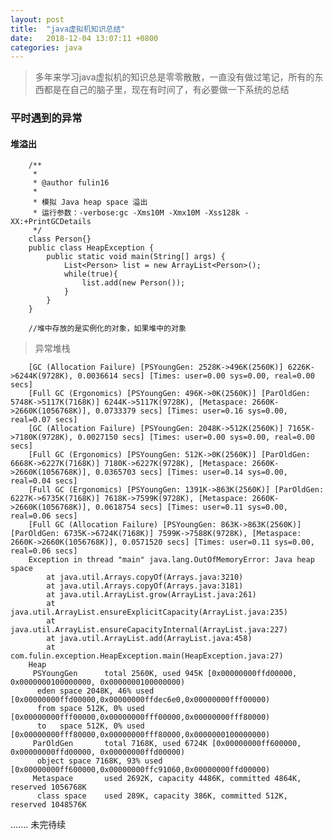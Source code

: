 ```yaml
---
layout: post
title:  "java虚拟机知识总结"
date:	2018-12-04 13:07:11 +0800
categories: java
---
```


> 多年来学习java虚拟机的知识总是零零散散，一直没有做过笔记，所有的东西都是在自己的脑子里，现在有时间了，有必要做一下系统的总结

### 平时遇到的异常

#### 堆溢出

		/**
		 * 
		 * @author fulin16
		 * 
		 * 模拟 Java heap space 溢出
		 * 运行参数：-verbose:gc -Xms10M -Xmx10M -Xss128k -XX:+PrintGCDetails
		 */
		class Person{}
		public class HeapException {
			public static void main(String[] args) {
				List<Person> list = new ArrayList<Person>();
				while(true){
					list.add(new Person());
				}
			}
		}

		//堆中存放的是实例化的对象，如果堆中的对象

> 异常堆栈

		[GC (Allocation Failure) [PSYoungGen: 2528K->496K(2560K)] 6226K->6244K(9728K), 0.0036614 secs] [Times: user=0.00 sys=0.00, real=0.00 secs] 
		[Full GC (Ergonomics) [PSYoungGen: 496K->0K(2560K)] [ParOldGen: 5748K->5117K(7168K)] 6244K->5117K(9728K), [Metaspace: 2660K->2660K(1056768K)], 0.0733379 secs] [Times: user=0.16 sys=0.00, real=0.07 secs] 
		[GC (Allocation Failure) [PSYoungGen: 2048K->512K(2560K)] 7165K->7180K(9728K), 0.0027150 secs] [Times: user=0.00 sys=0.00, real=0.00 secs] 
		[Full GC (Ergonomics) [PSYoungGen: 512K->0K(2560K)] [ParOldGen: 6668K->6227K(7168K)] 7180K->6227K(9728K), [Metaspace: 2660K->2660K(1056768K)], 0.0365703 secs] [Times: user=0.14 sys=0.00, real=0.04 secs] 
		[Full GC (Ergonomics) [PSYoungGen: 1391K->863K(2560K)] [ParOldGen: 6227K->6735K(7168K)] 7618K->7599K(9728K), [Metaspace: 2660K->2660K(1056768K)], 0.0618754 secs] [Times: user=0.11 sys=0.00, real=0.06 secs] 
		[Full GC (Allocation Failure) [PSYoungGen: 863K->863K(2560K)] [ParOldGen: 6735K->6724K(7168K)] 7599K->7588K(9728K), [Metaspace: 2660K->2660K(1056768K)], 0.0571520 secs] [Times: user=0.11 sys=0.00, real=0.06 secs] 
		Exception in thread "main" java.lang.OutOfMemoryError: Java heap space
			at java.util.Arrays.copyOf(Arrays.java:3210)
			at java.util.Arrays.copyOf(Arrays.java:3181)
			at java.util.ArrayList.grow(ArrayList.java:261)
			at java.util.ArrayList.ensureExplicitCapacity(ArrayList.java:235)
			at java.util.ArrayList.ensureCapacityInternal(ArrayList.java:227)
			at java.util.ArrayList.add(ArrayList.java:458)
			at com.fulin.exception.HeapException.main(HeapException.java:27)
		Heap
		 PSYoungGen      total 2560K, used 945K [0x00000000ffd00000, 0x0000000100000000, 0x0000000100000000)
		  eden space 2048K, 46% used [0x00000000ffd00000,0x00000000ffdec6e0,0x00000000fff00000)
		  from space 512K, 0% used [0x00000000fff00000,0x00000000fff00000,0x00000000fff80000)
		  to   space 512K, 0% used [0x00000000fff80000,0x00000000fff80000,0x0000000100000000)
		 ParOldGen       total 7168K, used 6724K [0x00000000ff600000, 0x00000000ffd00000, 0x00000000ffd00000)
		  object space 7168K, 93% used [0x00000000ff600000,0x00000000ffc91060,0x00000000ffd00000)
		 Metaspace       used 2692K, capacity 4486K, committed 4864K, reserved 1056768K
		  class space    used 289K, capacity 386K, committed 512K, reserved 1048576K

....... 未完待续